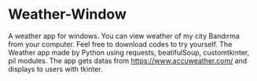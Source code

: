 # Weather-Window
A weather app for windows. You can view weather of my city Bandırma from your computer. Feel free to download codes to try yourself.
The Weather app made by Python using requests, beatifulSoup, customtkinter, pil modules.
The app gets datas from https://www.accuweather.com/ and displays to users with tkinter.
